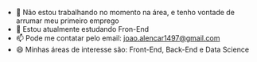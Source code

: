 - 🔭 Não estou trabalhando no momento na área, e tenho vontade de arrumar meu primeiro emprego
- 🌱 Estou atualmente estudando Fron-End
- 📫 Pode me contatar pelo email: joao.alencar1497@gmail.com
- 😄 Minhas áreas de interesse são: Front-End, Back-End e Data Science
